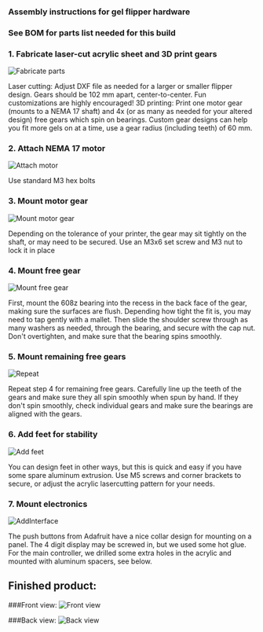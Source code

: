 ### Assembly instructions for gel flipper hardware 
### See BOM for parts list needed for this build

### 1. Fabricate laser-cut acrylic sheet and 3D print gears
![Fabricate parts](1-FabricateParts.png)

Laser cutting: Adjust DXF file as needed for a larger or smaller flipper design. Gears should be 102 mm apart, center-to-center. Fun customizations are highly encouraged!
3D printing: Print one motor gear (mounts to a NEMA 17 shaft) and 4x (or as many as needed for your altered design) free gears which spin on bearings. Custom gear designs can help you fit more gels on at a time, use a gear radius (including teeth) of 60 mm.

### 2. Attach NEMA 17 motor
![Attach motor](2-AttachMotor.PNG)

Use standard M3 hex bolts

### 3. Mount motor gear
![Mount motor gear](2-MountMotorGear.PNG)

Depending on the tolerance of your printer, the gear may sit tightly on the shaft, or may need to be secured. Use an M3x6 set screw and M3 nut to lock it in place

### 4. Mount free gear
![Mount free gear](4-MountFreeGear.PNG)

First, mount the 608z bearing into the recess in the back face of the gear, making sure the surfaces are flush. Depending how tight the fit is, you may need to tap gently with a mallet. Then slide the shoulder screw through as many washers as needed, through the bearing, and secure with the cap nut. Don't overtighten, and make sure that the bearing spins smoothly. 

### 5. Mount remaining free gears
![Repeat](5-RepeatForAllFreeGears.PNG)

Repeat step 4 for remaining free gears. Carefully line up the teeth of the gears and make sure they all spin smoothly when spun by hand. If they don't spin smoothly, check individual gears and make sure the bearings are aligned with the gears. 

### 6. Add feet for stability
![Add feet](6-AddFeet.PNG)

You can design feet in other ways, but this is quick and easy if you have some spare aluminum extrusion. Use M5 screws and corner brackets to secure, or adjust the acrylic lasercutting pattern for your needs.

### 7. Mount electronics
![AddInterface](7-AddInterface.PNG)

The push buttons from Adafruit have a nice collar design for mounting on a panel. The 4 digit display may be screwed in, but we used some hot glue. For the main controller, we drilled some extra holes in the acrylic and mounted with aluminum spacers, see below.


## Finished product:

###Front view: 
![Front view](9-Frontphoto.JPG)

###Back view:
![Back view](8-backphoto.JPG)